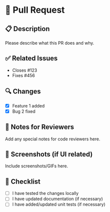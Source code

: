# 🚀 Pull Request

## 📋 Description
Please describe what this PR does and why.

## ✅ Related Issues
- Closes #123
- Fixes #456

## 🔍 Changes
- [x] Feature 1 added
- [x] Bug 2 fixed

## 💬 Notes for Reviewers
Add any special notes for code reviewers here.

## 📸 Screenshots (if UI related)
Include screenshots/GIFs here.

## 📘 Checklist
- [ ] I have tested the changes locally
- [ ] I have updated documentation (if necessary)
- [ ] I have added/updated unit tests (if necessary)
